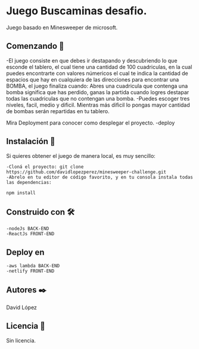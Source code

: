 # Juego Buscaminas desafio.
Juego basado en Minesweeper de microsoft.

## Comenzando 🚀
-El juego consiste en que debes ir destapando y descubriendo lo que esconde el tablero, el cual tiene una cantidad de 100 cuadriculas, en la cual puedes encontrarte con valores númericos el cual te indica la cantidad de espacios que hay en cualquiera de las direcciones para encontrar una BOMBA, el juego finaliza cuando: Abres una cuadricula que contenga una bomba significa que has perdido, ganas la partida cuando logres destapar todas las cuadriculas que no contengan una bomba.
-Puedes escoger tres niveles, facil, medio y dificil. Mientras más dificil lo pongas mayor cantidad de bombas serán repartidas en tu tablero.

Mira Deployment para conocer como desplegar el proyecto.
-deploy

## Instalación 🔧
Si quieres obtener el juego de manera local, es muy sencillo:
```
-Cloná el proyecto: git clone https://github.com/davidlopezperez/minesweeper-challenge.git
-Abrelo en tu editor de código favorito, y en tu consola instala todas las dependencias: 
```
```bash
npm install
```

## Construido con 🛠️
```
-nodeJs BACK-END
-ReactJs FRONT-END
```

## Deploy en
```
-aws lambda BACK-END 
-netlify FRONT-END
```

## Autores ✒️
David López

## Licencia 📄
Sin licencia.